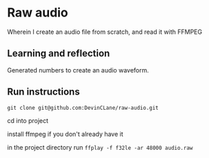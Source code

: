 # Raw audio
Wherein I create an audio file from scratch, and read it with FFMPEG

## Learning and reflection
Generated numbers to create an audio waveform. 

## Run instructions
`git clone git@github.com:DevinCLane/raw-audio.git`

cd into project

install ffmpeg if you don't already have it

in the project directory run `ffplay -f f32le -ar 48000 audio.raw` 